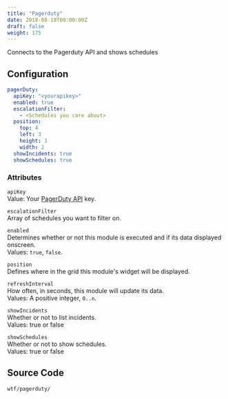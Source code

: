 ```yaml
---
title: "Pagerduty"
date: 2018-08-18T00:00:00Z
draft: false
weight: 175
---
```


Connects to the Pagerduty API and shows schedules

## Configuration

```yaml
pagerDuty:
  apiKey: "<yourapikey>"
  enabled: true
  escalationFilter:
    - <Schedules you care about>
  position:
    top: 4
    left: 3
    height: 1
    width: 2
  showIncidents: true
  showSchedules: true
```

### Attributes

`apiKey` <br />
Value: Your <a href="https://v2.developer.pagerduty.com/docs/authentication">PagerDuty API</a> key.

`escalationFilter` <br />
Array of schedules you want to filter on.

`enabled` <br />
Determines whether or not this module is executed and if its data displayed onscreen. <br />
Values: `true`, `false`.

`position` <br />
Defines where in the grid this module's widget will be displayed. <br />

`refreshInterval` <br />
How often, in seconds, this module will update its data. <br />
Values: A positive integer, `0..n`.

`showIncidents` <br />
Whether or not to list incidents. <br />
Values: true or false

`showSchedules` <br />
Whether or not to show schedules. <br />
Values: true or false

## Source Code

```bash
wtf/pagerduty/
```
